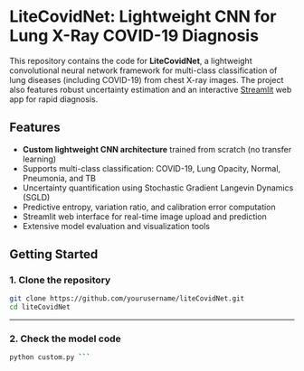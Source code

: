 # LiteCovidNet: Lightweight CNN for Lung X-Ray COVID-19 Diagnosis

This repository contains the code for **LiteCovidNet**, a lightweight convolutional neural network framework for multi-class classification of lung diseases (including COVID-19) from chest X-ray images. The project also features robust uncertainty estimation and an interactive [Streamlit](https://streamlit.io/) web app for rapid diagnosis.

## Features

- **Custom lightweight CNN architecture** trained from scratch (no transfer learning)
- Supports multi-class classification: COVID-19, Lung Opacity, Normal, Pneumonia, and TB
- Uncertainty quantification using Stochastic Gradient Langevin Dynamics (SGLD)
- Predictive entropy, variation ratio, and calibration error computation
- Streamlit web interface for real-time image upload and prediction
- Extensive model evaluation and visualization tools

## Getting Started

### 1. Clone the repository

```bash
git clone https://github.com/yourusername/liteCovidNet.git
cd liteCovidNet
```
---
### 2. Check the model code
```bash
python custom.py ```

